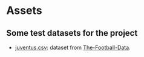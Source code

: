 # Assets

## Some test datasets for the project

- [juventus.csv](./juventus.csv): dataset from [The-Football-Data](https://github.com/buckthorndev/The-Football-Data).
